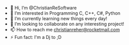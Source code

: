 - 👋 Hi, I’m @ChristianReSoftware
- 👀 I’m interested in Programming C, C++, C#, Python
- 🌱 I’m currently learning new things every day!
- 💞️ I’m looking to collaborate on any interesting project!
- 📫 How to reach me christianreher@rocketmail.com
- ⚡ Fun fact: I'm a Dj to ;D

<!---
ChristianReSoftware/ChristianReSoftware is a ✨ special ✨ repository because its `README.md` (this file) appears on your GitHub profile.
You can click the Preview link to take a look at your changes.
--->
